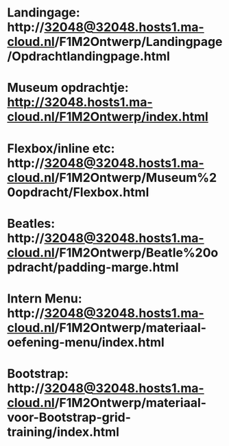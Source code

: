 # Landingage: http://32048@32048.hosts1.ma-cloud.nl/F1M2Ontwerp/Landingpage/Opdrachtlandingpage.html
# Museum opdrachtje: http://32048.hosts1.ma-cloud.nl/F1M2Ontwerp/index.html
# Flexbox/inline etc: http://32048@32048.hosts1.ma-cloud.nl/F1M2Ontwerp/Museum%20opdracht/Flexbox.html
# Beatles: http://32048@32048.hosts1.ma-cloud.nl/F1M2Ontwerp/Beatle%20opdracht/padding-marge.html
# Intern Menu: http://32048@32048.hosts1.ma-cloud.nl/F1M2Ontwerp/materiaal-oefening-menu/index.html
# Bootstrap: http://32048@32048.hosts1.ma-cloud.nl/F1M2Ontwerp/materiaal-voor-Bootstrap-grid-training/index.html
